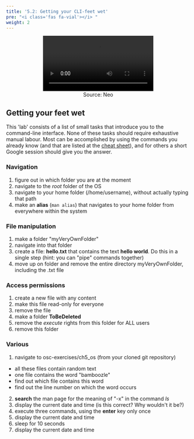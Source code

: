 ```yaml
---
title: '5.2: Getting your CLI-feet wet'
pre: "<i class='fas fa-vial'></i> "
weight: 2
---
```


<center><video src="/img/os/b.mp4" autoplay loop style="width: 60%"></video>
<br/>Source: Neo</center>

## Getting your feet wet

This 'lab' consists of a list of small tasks that introduce you to the command-line interface. None of these tasks should require exhaustive manual labour. Most can be accomplished by using the commands you already know (and that are listed at the [cheat sheet](/appendix/cheat_sheet)), and for others a short Google session should give you the answer.

### Navigation
1. figure out in which folder you are at the moment
2. navigate to the *root* folder of the OS
3. navigate to your home folder (/home/username), without actually typing that path
4. make an **alias** (`man alias`) that navigates to your home folder from everywhere within the system

### File manipulation
1. make a folder "myVeryOwnFolder"
2. navigate into that folder
3. create a file: **hello.txt** that contains the text **hello world**. Do this in a single step (hint: you can "pipe" commands together)
4. move up on folder and remove the entire directory myVeryOwnFolder, including the .txt file

### Access permissions
1. create a new file with any content
2. make this file read-only for everyone
3. remove the file
4. make a folder **ToBeDeleted**
5. remove the *execute* rights from this folder for ALL users
6. remove this folder

### Various
1. navigate to osc-exercises/ch5_os (from your cloned git repository)
  * all these files contain random text
  * one file contains the word "bamboozle"
  * find out which file contains this word
  * find out the line number on which the word occurs
2. **search** the man page for the meaning of "-x" in the command *ls*
3. display the current date and time (is this correct? Why wouldn't it be?)
4. execute three commands, using the **enter** key only once
  1. display the current date and time
  2. sleep for 10 seconds
  3. display the current date and time